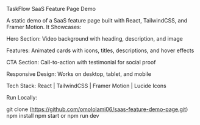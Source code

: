 TaskFlow SaaS Feature Page Demo

A static demo of a SaaS feature page built with React, TailwindCSS, and Framer Motion. It Showcases:

Hero Section: Video background with heading, description, and image

Features: Animated cards with icons, titles, descriptions, and hover effects

CTA Section: Call-to-action with testimonial for social proof

Responsive Design: Works on desktop, tablet, and mobile

Tech Stack: React | TailwindCSS | Framer Motion | Lucide Icons

Run Locally:

git clone (https://github.com/omololami06/saas-feature-demo-page.git)
npm install
npm start or npm run dev
